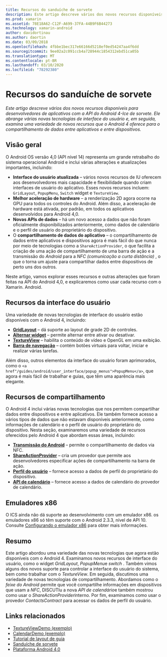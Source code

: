 ```yaml
---
title: Recursos do sanduíche de sorvete
description: Este artigo descreve vários dos novos recursos disponíveis para desenvolvedores de aplicativos com a API do Android 4-Ice de sorvete. Ele abrange várias novas tecnologias de interface do usuário e, em seguida, examina uma variedade de novos recursos que o Android 4 oferece para o compartilhamento de dados entre aplicativos e entre dispositivos.
ms.prod: xamarin
ms.assetid: 78E18A62-C12F-A699-37FA-44B9F6B44273
ms.technology: xamarin-android
author: davidortinau
ms.author: daortin
ms.date: 03/09/2018
ms.openlocfilehash: 4fbbe1bec317e66166d5218ef0ed54247aa4f6dd
ms.sourcegitcommit: 9ee02a2c091ccb4a728944c1854312ebd51ca05b
ms.translationtype: MT
ms.contentlocale: pt-BR
ms.lasthandoff: 03/10/2020
ms.locfileid: "78292380"
---
```

# <a name="ice-cream-sandwich-features"></a>Recursos do sanduíche de sorvete

_Este artigo descreve vários dos novos recursos disponíveis para desenvolvedores de aplicativos com a API do Android 4-Ice de sorvete. Ele abrange várias novas tecnologias de interface do usuário e, em seguida, examina uma variedade de novos recursos que o Android 4 oferece para o compartilhamento de dados entre aplicativos e entre dispositivos._

## <a name="overview"></a>Visão geral

O Android OS versão 4,0 (API nível 14) representa um grande retrabalho do sistema operacional Android e inclui várias alterações e atualizações importantes, incluindo:

- **Interface do usuário atualizada** – vários novos recursos de IU oferecem aos desenvolvedores mais capacidade e flexibilidade quando criam interfaces de usuário do aplicativo. Esses novos recursos incluem: `GridLayout`, `PopupMenu`, `Switch` widget e `TextureView`.
- **Melhor aceleração de hardware** – a renderização 2D agora ocorre na GPU para todos os controles do Android. Além disso, a aceleração de hardware está ativada, por padrão, em todos os aplicativos desenvolvidos para Android 4,0.
- **Novas APIs de dados** – há um novo acesso a dados que não foram oficialmente disponibilizados anteriormente, como dados de calendário e o perfil de usuário do proprietário do dispositivo.
- O **compartilhamento de dados do aplicativo** – o compartilhamento de dados entre aplicativos e dispositivos agora é mais fácil do que nunca por meio de tecnologias como a `ShareActionProvider`, o que facilita a criação de uma ação de compartilhamento de uma barra de ação e a transmissão do *Android* para a *NFC (comunicação a curta distância)* , o que o torna um ajuste para compartilhar dados entre dispositivos de perto uns dos outros.

Neste artigo, vamos explorar esses recursos e outras alterações que foram feitas na API do Android 4,0, e explicaremos como usar cada recurso com o Xamarin. Android.

## <a name="user-interface-features"></a>Recursos da interface do usuário

Uma variedade de novas tecnologias de interface do usuário estão disponíveis com o Android 4, incluindo:

- **[GridLayout](~/android/user-interface/layouts/grid-layout.md)** – dá suporte ao layout de grade 2D de controles.
- **[Alternar widget](~/android/user-interface/controls/switch.md)** – permite alternar entre ativar ou desativar.
- **[TextureView](~/android/user-interface/controls/texture-view.md)** – habilita o conteúdo de vídeo e OpenGL em uma exibição.
- **[Barra de navegação](~/android/user-interface/controls/navigation-bar.md)** – contém botões virtuais para voltar, iniciar e realizar várias tarefas.

Além disso, outros elementos da interface do usuário foram aprimorados, como o `<a href"/guides/android/user_interface/popup_menus">PopupMenu</a>`, que agora é mais fácil de trabalhar e guias, que têm uma aparência mais elegante.

## <a name="sharing-features"></a>Recursos de compartilhamento

O Android 4 inclui várias novas tecnologias que nos permitem compartilhar dados entre dispositivos e entre aplicativos. Ele também fornece acesso a vários tipos de dados que não estavam disponíveis anteriormente, como informações de calendário e o perfil de usuário do proprietário do dispositivo. Nesta seção, examinaremos uma variedade de recursos oferecidos pelo Android 4 que abordam essas áreas, incluindo:

- **[Transmissão do Android](~/android/platform/android-beam.md)** – permite o compartilhamento de dados via NFC.
- **[ShareActionProvider](~/android/user-interface/controls/action-bar.md)** – cria um provedor que permite aos desenvolvedores especificar ações de compartilhamento na barra de ação.
- **[Perfil do usuário](~/android/user-interface/user-profile.md)** – fornece acesso a dados de perfil do proprietário do dispositivo.
- **[API de calendário](~/android/user-interface/controls/calendar.md)** – fornece acesso a dados de calendário do provedor de calendário.

## <a name="x86-emulators"></a>Emuladores x86

O ICS ainda não dá suporte ao desenvolvimento com um emulador x86. os emuladores x86 só têm suporte com o Android 2.3.3, nível de API 10. Consulte [Configurando o emulador x86](~/android/get-started/installation/android-emulator/index.md) para obter mais informações.

## <a name="summary"></a>Resumo

Este artigo abordou uma variedade das novas tecnologias que agora estão disponíveis com o Android 4. Examinamos novos recursos de interface do usuário, como o widget *GridLayout*, *PopupMenu*e *switch* . Também vimos alguns dos novos suporte para controlar a interface do usuário do sistema, bem como trabalhar com o *TextureView*. Em seguida, discutimos uma variedade de novas tecnologias de compartilhamento. Abordamos como o *feixe do Android* permite que você compartilhe informações em dispositivos que usam a *NFC*, DISCUTIu a nova *API de calendário*e também mostrou como usar o *ShareActionProvider*interno.
Por fim, examinamos como usar o provedor *ContactsContract* para acessar os dados de perfil do usuário.

## <a name="related-links"></a>Links relacionados

- [TextureViewDemo (exemplo)](https://docs.microsoft.com/samples/xamarin/monodroid-samples/textureviewdemo)
- [CalendarDemo (exemplo)](https://docs.microsoft.com/samples/xamarin/monodroid-samples/calendardemo)
- [Tutorial de layout de guia](~/android/user-interface/layouts/tab-layout/index.md)
- [Sanduíche de sorvete](https://developer.android.com/about/versions/android-4.0-highlights.html)
- [Plataforma Android 4,0](https://developer.android.com/about/versions/android-4.0.html)
